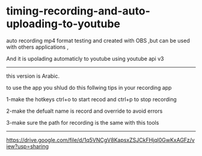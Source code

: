 # timing-recording-and-auto-uploading-to-youtube
auto recording mp4 format testing and created with OBS ,but can be used with others applications ,

And it is upolading automaticly  to youtube using youtube api v3
________________________________________________________________________

this version is Arabic.

to use the app you shlud do this follwing tips in your recording app

1-make the hotkeys ctrl+o to start recod and ctrl+p to stop recording

2-make the defualt name is record and override to avoid errors

3-make sure the path for recording is the same with this tools
_________________________________________________________________________



https://drive.google.com/file/d/1q5VNCgV8KapsxZSJCkFHjql0GwKxAGFz/view?usp=sharing

